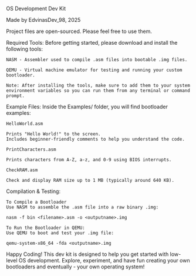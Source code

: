 OS Development Dev Kit

Made by EdvinasDev_98, 2025

Project files are open-sourced. Please feel free to use them.

Required Tools:
    Before getting started, please download and install the following tools:

    NASM - Assembler used to compile .asm files into bootable .img files.

    QEMU - Virtual machine emulator for testing and running your custom bootloader.

    Note: After installing the tools, make sure to add them to your system environment variables so you can run them from any terminal or command prompt.

Example Files:
    Inside the Examples/ folder, you will find bootloader examples:

    HelloWorld.asm
    
    Prints "Hello World!" to the screen.
    Includes beginner-friendly comments to help you understand the code.

    PrintCharacters.asm
    
    Prints characters from A-Z, a-z, and 0-9 using BIOS interrupts.

    CheckRAM.asm
    
    Check and display RAM size up to 1 MB (typically around 640 KB).

Compilation & Testing:

    To Compile a Bootloader
    Use NASM to assemble the .asm file into a raw binary .img:
    
    nasm -f bin <filename>.asm -o <outputname>.img

    To Run the Bootloader in QEMU:
    Use QEMU to boot and test your .img file:
    
    qemu-system-x86_64 -fda <outputname>.img

Happy Coding!
This dev kit is designed to help you get started with low-level OS development. Explore, experiment, and have fun creating your own bootloaders and eventually - your own operating system!


